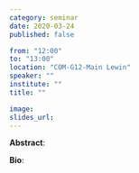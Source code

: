 ```yaml
---
category: seminar
date: 2020-03-24
published: false

from: "12:00"
to: "13:00"
location: "COM-G12-Main Lewin"
speaker: ""
institute: ""
title: ""

image:
slides_url:
---
```


**Abstract**:

**Bio**:
